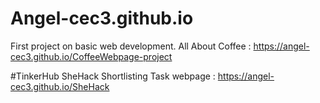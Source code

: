 # Angel-cec3.github.io
First project on basic web development.
 All About Coffee : https://angel-cec3.github.io/CoffeeWebpage-project
 
#TinkerHub SheHack Shortlisting Task webpage : https://angel-cec3.github.io/SheHack
